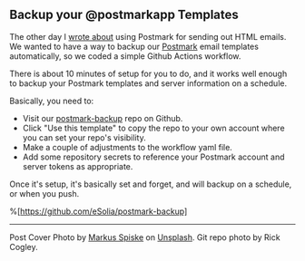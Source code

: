 ## Backup your @postmarkapp Templates

The other day I [wrote about](https://blog.cogley.jp/email-services-for-your-apps) using Postmark for sending out HTML emails. We wanted to have a way to backup our [Postmark](https://postmarkapp.com/) email templates automatically, so we coded a simple Github Actions workflow. 

There is about 10 minutes of setup for you to do, and it works well enough to backup your Postmark templates and server information on a schedule. 

Basically, you need to: 

* Visit our [postmark-backup](https://github.com/eSolia/postmark-backup) repo on Github.
* Click "Use this template" to copy the repo to your own account where you can set your repo's visibility. 
* Make a couple of adjustments to the workflow yaml file. 
* Add some repository secrets to reference your Postmark account and server tokens as appropriate. 

Once it's setup, it's basically set and forget, and will backup on a schedule, or when you push. 

%[https://github.com/eSolia/postmark-backup]

* * * 
Post Cover Photo by <a href="https://unsplash.com/@markusspiske?utm_source=unsplash&utm_medium=referral&utm_content=creditCopyText">Markus Spiske</a> on <a href="https://unsplash.com/s/photos/backup?utm_source=unsplash&utm_medium=referral&utm_content=creditCopyText">Unsplash</a>. Git repo photo by Rick Cogley. 
  